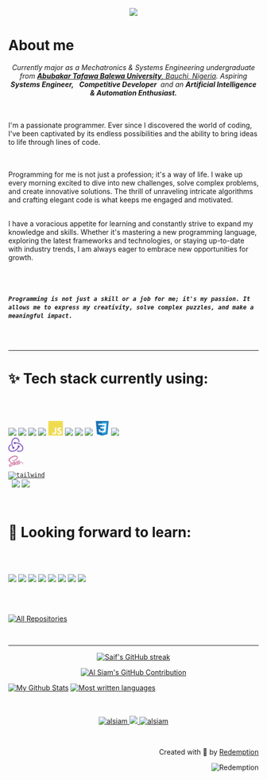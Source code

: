 
<p align="center">
  <a href="https://github.com/Redemption/readme-typing-svg"><img src="https://readme-typing-svg.herokuapp.com?lines=Website+Developer;Mobile+App+Developer;Creative+Thinker;Smart+Researcher;Goal+Getter;Agile+Learner&center=true&width=500&height=50"></a>
</p>

<!-- About Section -->
# About me
 
<p align="center">
  <em>
    Currently major as a Mechatronics & Systems Engineering undergraduate from <a href="https://www.atbu.edu.ng/" target="_blank"> <b>Abubakar Tafawa Balewa University</b>, Bauchi, Nigeria</a>. Aspiring <b>Systems Engineer, </b>&nbsp; <b>Competitive Developer</b>&nbsp; and an <b> Artificial Intelligence & Automation Enthusiast.</b>
  </em>
  
<br /><br />
I'm a passionate programmer. Ever since I discovered the world of coding, I've been captivated by its endless possibilities and the ability to bring ideas to life through lines of code.  
  
<br /><br />
Programming for me is not just a profession; it's a way of life. I wake up every morning excited to dive into new challenges, solve complex problems, and create innovative solutions. The thrill of unraveling intricate algorithms and crafting elegant code is what keeps me engaged and motivated.
    
  <br />
I have a voracious appetite for learning and constantly strive to expand my knowledge and skills. Whether it's mastering a new programming language, exploring the latest frameworks and technologies, or staying up-to-date with industry trends, I am always eager to embrace new opportunities for growth.

  <br /><br />  
  <b><i>```Programming is not just a skill or a job for me; it's my passion. It allows me to express my creativity, solve complex puzzles, and make a meaningful impact.```</i></b>
</p>

<br/>
<br/>

---
 # ✨ Tech stack currently using:
   <br />
   <br />
  
<code><a href="https://nodejs.org/en/" target="_blank"><img height="30" src="https://www.vectorlogo.zone/logos/nodejs/nodejs-icon.svg"></a></code>
<code><a href="https://firebase.google.com/" target="_blank"><img height="30" src="https://www.vectorlogo.zone/logos/firebase/firebase-icon.svg"></a></code>
<code><a href="https://mongodb.com/" target="_blank"><img height="30" src="https://www.vectorlogo.zone/logos/mongodb/mongodb-icon.svg"></a></code>
<code><a href="https://git-scm.com/" target="_blank"><img height="30" src="https://www.vectorlogo.zone/logos/git-scm/git-scm-icon.svg"></a></code>
<code><a href="https://www.javascript.com/" target="_blank"><img height="30" src="https://raw.githubusercontent.com/devicons/devicon/master/icons/javascript/javascript-plain.svg"></a></code>
<code><a href="https://reactjs.org/" target="_blank"><img height="30" src="https://www.vectorlogo.zone/logos/reactjs/reactjs-icon.svg"></a></code>
<code><a href="https://nextjs.org/" target="_blank"><img height="30" src="https://upload.wikimedia.org/wikipedia/commons/thumb/1/10/Cib-next-js_%28CoreUI_Icons_v1.0.0%29.svg/120px-Cib-next-js_%28CoreUI_Icons_v1.0.0%29.svg.png"></a></code>
<code><a href="https://www.w3schools.com/html/" target="_blank"><img height="30" src="https://www.vectorlogo.zone/logos/w3_html5/w3_html5-icon.svg"></a></code>
<code><a href="https://www.w3schools.com/css/" target="_blank"><img height="30" src="https://raw.githubusercontent.com/devicons/devicon/master/icons/css3/css3-original.svg"></a></code>
<code><a href="https://flutter.dev/" target="_blank"><img height="30" src="https://www.vectorlogo.zone/logos/flutterio/flutterio-icon.svg"></a></code>
<code><a href="https://redux.js.org" target="_blank"> <img src="https://raw.githubusercontent.com/devicons/devicon/master/icons/redux/redux-original.svg" alt="redux" height="30"></a></code>
<code><a href="https://sass-lang.com" target="_blank"> <img src="https://raw.githubusercontent.com/devicons/devicon/master/icons/sass/sass-original.svg" alt="sass"  height="30"></a></code>
 <code> <a href="https://tailwindcss.com/" target="_blank"> <img src="https://www.vectorlogo.zone/logos/tailwindcss/tailwindcss-icon.svg" alt="tailwind" height="30"/> </a> </code>
<code><a href="https://www.json.org/" target="_blank"><img height="30" src="https://www.vectorlogo.zone/logos/json/json-icon.svg"></a></code>
<code><a href="https://colab.research.google.com/" target="_blank"><img height="30" src="https://colab.research.google.com/img/colab_favicon_256px.png"></a></code>

<br>


# 🌱 Looking forward to learn:
   
   <br/>
   <br/>
   
<code><a href="https://www.python.org/" target="_blank"><img height="30" src="https://www.vectorlogo.zone/logos/python/python-icon.svg"></a></code>
<code><a href="https://cloud.google.com/" target="_blank"><img height="30" src="https://www.vectorlogo.zone/logos/google_cloud/google_cloud-icon.svg"></a></code>
<code><a href="https://analytics.google.com/" target="_blank"><img height="30" src="https://www.vectorlogo.zone/logos/google_analytics/google_analytics-icon.svg"></a></code>
<code><a href="https://www.tensorflow.org/" target="_blank"><img height="30" src="https://www.vectorlogo.zone/logos/tensorflow/tensorflow-icon.svg"></a></code>
<code><a href="https://azure.microsoft.com/en-us/" target="_blank"><img height="30" src="https://www.vectorlogo.zone/logos/microsoft_azure/microsoft_azure-icon.svg"></a></code>
<code><a href="https://opencv.org/" target="_blank"><img height="30" src="https://www.vectorlogo.zone/logos/opencv/opencv-icon.svg"></a></code>
<code><a href="https://pytorch.org/" target="_blank"><img height="30" src="https://www.vectorlogo.zone/logos/pytorch/pytorch-icon.svg"></a></code>
<code><a href="https://aws.amazon.com/" target="_blank"><img height="30" src="https://www.vectorlogo.zone/logos/amazon_aws/amazon_aws-icon.svg"></a></code>

<br />
<br />

<p align="left">
  <a href="https://github.com/Jrcity?tab=repositories" target="_blank"><img alt="All Repositories" title="All Repositories" src="https://img.shields.io/badge/-All%20Repos-2962FF?style=for-the-badge&logo=koding&logoColor=white"/></a>
</p>

<br/>
<hr/>

<p align="center">
  <a href="https://github.com/Jrcity">
    <img src="https://github-readme-streak-stats.herokuapp.com/?user=alsiam&theme=radical&border=7F3FBF&background=0D1117" alt="Saif's GitHub streak"/>
  </a>
</p>

<p align="center">
  <a href="https://github.com/Jrcity">
    <img src="https://github-profile-summary-cards.vercel.app/api/cards/profile-details?username=Jrcity&theme=radical" alt="Al Siam's GitHub Contribution"/>
  </a>
</p>

<a> 
    <a href="https://github.com/Jrcity"><img alt="My Github Stats" src="https://denvercoder1-github-readme-stats.vercel.app/api?username=Jrcity&show_icons=true&count_private=true&theme=react&border_color=7F3FBF&bg_color=0D1117&title_color=F85D7F&icon_color=F8D866" height="192px" width="49.5%"/></a>
  <a href="https://github.com/Jrcity"><img alt="Most written languages" src="https://denvercoder1-github-readme-stats.vercel.app/api/top-langs/?username=Jrcity&langs_count=8&layout=compact&theme=react&border_color=7F3FBF&bg_color=0D1117&title_color=F85D7F&icon_color=F8D866" height="192px" width="49.5%"/></a>
  <br/>
</a>

<br />
<br />

<p align="center">
 <a href="https://linkedin.com/in/devredemption" target="_blank">
  <img src="https://img.shields.io/badge/LinkedIn-0077B5?style=for-the-badge&logo=linkedin&logoColor=white" alt="alsiam"/>
 </a>
 
 <a href="https://twitter.com/devredemption" target="_blank">
  <img src="https://img.shields.io/badge/Twitter-1DA1F2?style=for-the-badge&logo=twitter&logoColor=white" />
 </a>
 <a href="https://instagram.com/devredemption" target="_blank">
  <img src="https://img.shields.io/badge/Instagram-fe4164?style=for-the-badge&logo=instagram&logoColor=white" alt="alsiam" />
 </a> 
</p>
<br />
  
<p align="right" > Created with 🖤 by <a href="https://github.com/Jrcity">Redemption</a></p>
<p align="right" > <img src="https://komarev.com/ghpvc/?username=Redemption&label=Profile%20views&color=0e75b6&style=flat" alt="Redemption" /> </p>
